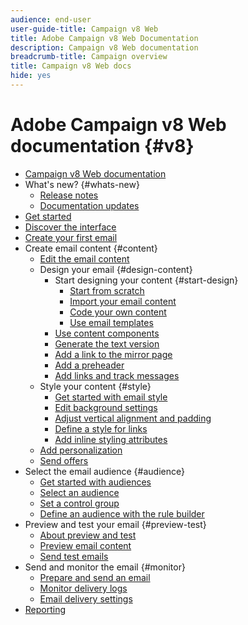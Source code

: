 ```yaml
---
audience: end-user
user-guide-title: Campaign v8 Web
title: Adobe Campaign v8 Web Documentation
description: Campaign v8 Web documentation
breadcrumb-title: Campaign overview
title: Campaign v8 Web docs
hide: yes
---
```


# Adobe Campaign v8 Web documentation {#v8}

+ [Campaign v8 Web documentation](campaign-web-home.md)
+ What's new? {#whats-new}
  + [Release notes](rn/release-notes.md)
  + [Documentation updates](rn/documentation-updates.md)
+ [Get started](get-started/get-started.md)
+ [Discover the interface](get-started/user-interface.md)
+ [Create your first email](email/create-email.md)
+ Create email content {#content}
  + [Edit the email content](content/edit-content.md)
  + Design your email {#design-content}
    + Start designing your content {#start-design}
      + [Start from scratch ](content/create-email-content.md)
      + [Import your email content](content/existing-content.md)
      + [Code your own content](content/code-content.md)
      + [Use email templates](content/email-templates.md)
    + [Use content components](content/content-components.md)
    + [Generate the text version](content/text-version-email.md)
    + [Add a link to the mirror page](content/mirror-page.md)
    + [Add a preheader](content/preheader.md)
    + [Add links and track messages](content/message-tracking.md)    
  + Style your content {#style}
    + [Get started with email style](content/get-started-email-style.md)
    + [Edit background settings](content/backgrounds.md)
    + [Adjust vertical alignment and padding](content/alignment-and-padding.md)
    + [Define a style for links](content/styling-links.md)
    + [Add inline styling attributes](content/inline-styling.md)
  + [Add personalization](personalization/personalize.md)
  + [Send offers](content/offers.md)
+ Select the email audience {#audience}
  + [Get started with audiences](audience/about-audiences.md)
  + [Select an audience](audience/add-audience.md)
  + [Set a control group](audience/control-group.md)
  + [Define an audience with the rule builder](audience/segment-builder.md)
+ Preview and test your email {#preview-test}
  + [About preview and test](preview-test/preview-test.md) 
  + [Preview email content](preview-test/preview-content.md)
  + [Send test emails](preview-test/proofs.md)
+ Send and monitor the email {#monitor}
  + [Prepare and send an email](monitor/prepare-send.md)
  + [Monitor delivery logs](monitor/delivery-logs.md)
  + [Email delivery settings](advanced-settings/delivery-settings.md)
+ [Reporting](reporting/reports.md)
